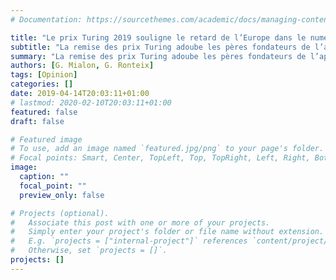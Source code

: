 ```yaml
---
# Documentation: https://sourcethemes.com/academic/docs/managing-content/

title: "Le prix Turing 2019 souligne le retard de l’Europe dans le numérique."
subtitle: "La remise des prix Turing adoube les pères fondateurs de l’apprentissage profond, qui a joué un rôle crucial dans la résurgence actuelle de l’intelligence artificielle. Le prix reconnaît aussi dans une certaine mesure l’école de formation européenne en informatique, mais révèle en creux la difficulté de maintenir ces profils en Europe et d’y créer un pôle informatique industriel sur le vieux continent. Signaux faibles du retard de l’Union dans l’intelligence artificielle. [Lire l'intégralité de la note.](https://legrandcontinent.eu/fr/2019/04/14/le-prix-turing-2019-souligne-le-retard-de-leurope-dans-le-numerique/)"
summary: "La remise des prix Turing adoube les pères fondateurs de l’apprentissage profond, qui a joué un rôle crucial dans la résurgence actuelle de l’intelligence artificielle. Le prix reconnaît aussi dans une certaine mesure l’école de formation européenne en informatique, mais révèle en creux la difficulté de maintenir ces profils en Europe et d’y créer un pôle informatique industriel sur le vieux continent. Signaux faibles du retard de l’Union dans l’intelligence artificielle." 
authors: [G. Mialon, G. Ronteix]
tags: [Opinion]
categories: []
date: 2019-04-14T20:03:11+01:00
# lastmod: 2020-02-10T20:03:11+01:00
featured: false
draft: false

# Featured image
# To use, add an image named `featured.jpg/png` to your page's folder.
# Focal points: Smart, Center, TopLeft, Top, TopRight, Left, Right, BottomLeft, Bottom, BottomRight.
image:
  caption: ""
  focal_point: ""
  preview_only: false

# Projects (optional).
#   Associate this post with one or more of your projects.
#   Simply enter your project's folder or file name without extension.
#   E.g. `projects = ["internal-project"]` references `content/project/deep-learning/index.md`.
#   Otherwise, set `projects = []`.
projects: []
---
```

